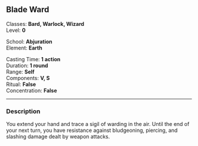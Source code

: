 ## Blade Ward

Classes: **Bard, Warlock, Wizard**  
Level: **0**  

School: **Abjuration**  
Element: **Earth**  

Casting Time: **1 action**  
Duration: **1 round**  
Range: **Self**  
Components: **V, S**  
Ritual: **False**  
Concentration: **False**  

------

### Description

You extend your hand and trace a sigil of warding in the air. Until the end of your next turn, you have resistance against bludgeoning, piercing, and slashing damage dealt by weapon attacks.